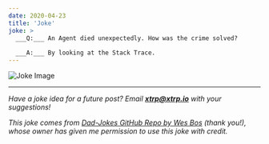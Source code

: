 ```yaml
---
date: 2020-04-23
title: 'Joke'
joke: >
  ___Q:___ An Agent died unexpectedly. How was the crime solved?
  
  ___A:___ By looking at the Stack Trace.
---
```


![Joke Image](https://private.xtrp.io/projects/DailyDeveloperJokes/public_image_server/images/5e125947cfb29.png)

---
*Have a joke idea for a future post? Email **[xtrp@xtrp.io](mailto:xtrp@xtrp.io)** with your suggestions!*

*This joke comes from [Dad-Jokes GitHub Repo by Wes Bos](https://github.com/wesbos/dad-jokes) (thank you!), whose owner has given me permission to use this joke with credit.*

<!-- 
Joke text:
**Q:** An Agent died unexpectedly. How was the crime solved?

**A:** By looking at the Stack Trace.
 -->


